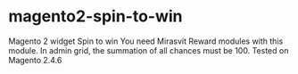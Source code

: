 # magento2-spin-to-win
Magento 2 widget Spin to win 
You need Mirasvit Reward modules with this module.
In admin grid, the summation of all chances must be 100.
Tested on Magento 2.4.6
